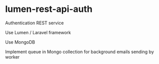 # lumen-rest-api-auth

Authentication REST service

Use Lumen / Laravel framework

Use MongoDB

Implement queue in Mongo collection for background emails sending by worker 

